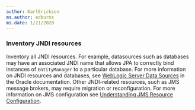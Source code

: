 ```yaml
---
author: KarlErickson
ms.author: edburns
ms.date: 1/21/2020
---
```


### Inventory JNDI resources

Inventory all JNDI resources. For example, datasources such as databases may have an associated JNDI name that allows JPA to correctly bind instances of `EntityManager` to a particular database. For more information on JNDI resources and databases, see [WebLogic Server Data Sources](https://docs.oracle.com/en/middleware/fusion-middleware/weblogic-server/12.2.1.4/intro/jdbc.html) in the Oracle documentation. Other JNDI-related resources, such as JMS message brokers, may require migration or reconfiguration. For more information on JMS configuration see [Understanding JMS Resource Configuration](https://docs.oracle.com/en/middleware/fusion-middleware/weblogic-server/12.2.1.4/jmsad/overview.html).
